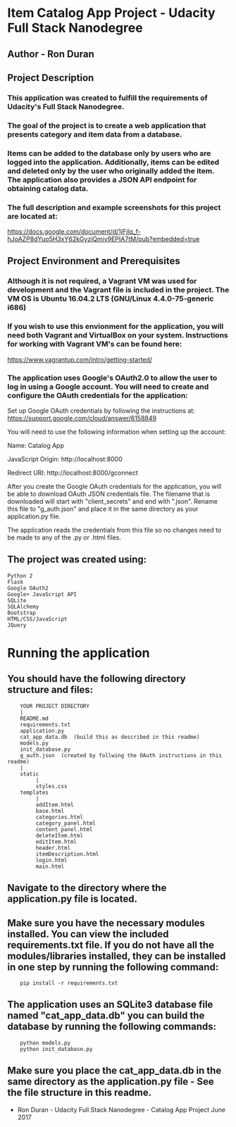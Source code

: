 

# Item Catalog App Project - Udacity Full Stack Nanodegree

## Author - Ron Duran

## Project Description

### This application was created to fulfill the requirements of Udacity's Full Stack Nanodegree.  

### The goal of the project is to create a web application that presents category and item data from a database.  

### Items can be added to the database only by users who are logged into the application.  Additionally, items can be edited and deleted only by the user who originally added the item.  The application also provides a JSON API endpoint for obtaining catalog data. 

### The full description and example screenshots for this project are located at:
 https://docs.google.com/document/d/1jFjlq_f-hJoAZP8dYuo5H3xY62kGyziQmiv9EPIA7tM/pub?embedded=true


## Project Environment and Prerequisites
 
### Although it is not required, a Vagrant VM was used for development and the Vagrant file is included in the project.  The VM OS is Ubuntu 16.04.2 LTS (GNU/Linux 4.4.0-75-generic i686)

### If you wish to use this envionment for the application, you will need both Vagrant and VirtualBox on your system.  Instructions for working with Vagrant VM's can be found here:

https://www.vagrantup.com/intro/getting-started/

### The application uses Google's OAuth2.0 to allow the user to log in using a Google account.  You will need to create and configure the OAuth credentials for the application:

Set up Google OAuth credentials by following the instructions at:  https://support.google.com/cloud/answer/6158849 

You will need to use the following information when setting up the account:

Name: Catalog App

JavaScript Origin: http://localhost:8000
  
Redirect URI: http://localhost:8000/gconnect


After you create the Google OAuth credentials for the application, you will be able to download OAuth JSON credentials file.  The filename that is downloaded will start with "client_secrets" and end with ".json".  Rename this file to "g_auth.json" and place it in the same directory as your application.py file.

The application reads the credentials from this file so no changes need to be made to any of the .py or .html files.

## The project was created using:

    Python 2
    Flask
    Google OAuth2
    Google+ JavaScript API
    SQLite
    SQLAlchemy
    Bootstrap
    HTML/CSS/JavaScript
    JQuery
    
#
# Running the application

## You should have the following directory structure and files:

        YOUR PROJECT DIRECTORY
        |
        README.md
        requirements.txt
        application.py
        cat_app_data.db  (build this as described in this readme)
        models.py
        init_database.py
        g_auth.json  (created by follwing the OAuth instructions in this readme)
        |
        static
             |
             styles.css
        templates
             |
             addItem.html
             base.html
             categories.html
             category_panel.html
             content_panel.html
             deleteItem.html
             editItem.html
             header.html
             itemDescription.html
             login.html
             main.html

## Navigate to the directory where the application.py file is located.

## Make sure you have the necessary modules installed.  You can view the included requirements.txt file.  If you do not have all the modules/libraries installed, they can be installed in one step by running the following command:

        pip install -r requirements.txt


    
## The application uses an SQLite3 database file named "cat_app_data.db" you can build the database by running the following commands:

        python models.py
        python init_database.py

## Make sure you place the cat_app_data.db in the same directory as the application.py file - See the file structure in this readme.

 - Ron Duran - Udacity Full Stack Nanodegree - Catalog App Project June 2017    
#

